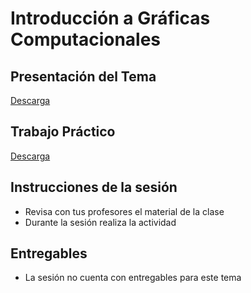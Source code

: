 # Introducción a Gráficas Computacionales
## Presentación del Tema
[Descarga]()

## Trabajo Práctico
[Descarga]()

## Instrucciones de la sesión
- Revisa con tus profesores el material de la clase
- Durante la sesión realiza la actividad

## Entregables
- La sesión no cuenta con entregables para este tema